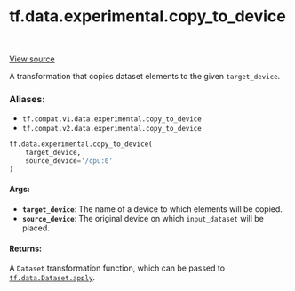 <div itemscope itemtype="http://developers.google.com/ReferenceObject">
<meta itemprop="name" content="tf.data.experimental.copy_to_device" />
<meta itemprop="path" content="Stable" />
</div>

# tf.data.experimental.copy_to_device

<!-- Insert buttons -->

<table class="tfo-notebook-buttons tfo-api" align="left">
</table>

<a target="_blank" href="/code/stable/tensorflow/python/data/experimental/ops/prefetching_ops.py">View source</a>



<!-- Start diff -->
A transformation that copies dataset elements to the given `target_device`.

### Aliases:

* `tf.compat.v1.data.experimental.copy_to_device`
* `tf.compat.v2.data.experimental.copy_to_device`


``` python
tf.data.experimental.copy_to_device(
    target_device,
    source_device='/cpu:0'
)
```



<!-- Placeholder for "Used in" -->


#### Args:


* <b>`target_device`</b>: The name of a device to which elements will be copied.
* <b>`source_device`</b>: The original device on which `input_dataset` will be placed.


#### Returns:

A `Dataset` transformation function, which can be passed to
<a href="../../../tf/data/Dataset.md#apply"><code>tf.data.Dataset.apply</code></a>.
